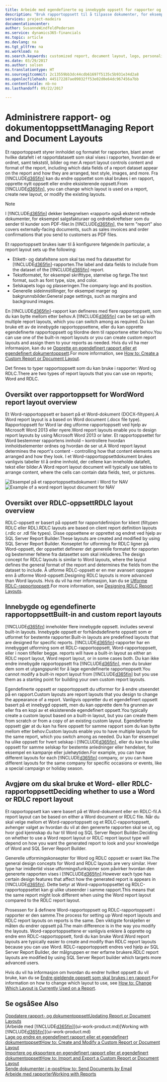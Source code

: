 ```yaml
---
title: Arbeide med egendefinerte og innebygde oppsett for rapporter og dokumenter | Microsoft-dokumentasjon
description: "Bruk rapportoppsett til å tilpasse dokumenter, for eksempel tilpasse skriften, logoen eller sideinnstillingene for PDF-filer du sender til kunder."
services: project-madeira
documentationcenter: 
author: SusanneWindfeldPedersen
ms.service: dynamics365-financials
ms.topic: article
ms.devlang: na
ms.tgt_pltfrm: na
ms.workload: na
ms.search.keywords: customized report, document layout, logo, personalize
ms.date: 03/29/2017
ms.author: solsen
ms.translationtype: HT
ms.sourcegitcommit: 2c13559bb3dc44cdb61697f5135c5b931e34d2a8
ms.openlocfilehash: 445172287ae09032ff53e02d0e64dc967456a7bb
ms.contentlocale: nb-no
ms.lasthandoff: 09/22/2017

---
```

# <a name="managing-report-and-document-layouts"></a><span data-ttu-id="29e83-103">Administrere rapport- og dokumentoppsett</span><span class="sxs-lookup"><span data-stu-id="29e83-103">Managing Report and Document Layouts</span></span>
<span data-ttu-id="29e83-104">Et rapportoppsett styrer innholdet og formatet for rapporten, blant annet hvilke datafelt i et rapportdatasett som skal vises i rapporten, hvordan de er ordnet, samt tekststil, bilder og mer.</span><span class="sxs-lookup"><span data-stu-id="29e83-104">A report layout controls content and format of the report, including which data fields of a report dataset appear on the report and how they are arranged, text style, images, and more.</span></span> <span data-ttu-id="29e83-105">Fra [!INCLUDE[d365fin](includes/d365fin_md.md)] kan du endre oppsettet som skal brukes i en rapport, opprette nytt oppsett eller endre eksisterende oppsett.</span><span class="sxs-lookup"><span data-stu-id="29e83-105">From [!INCLUDE[d365fin](includes/d365fin_md.md)], you can change which layout is used on a report, create new layout, or modify the existing layouts.</span></span>

> [!NOTE]  
>   <span data-ttu-id="29e83-106">I [!INCLUDE[d365fin](includes/d365fin_md.md)] dekker betegnelsen «rapport» også eksternt rettede dokumenter, for eksempel salgsfakturaer og ordrebekreftelser som du sender til kunder som PDF-filer.</span><span class="sxs-lookup"><span data-stu-id="29e83-106">In [!INCLUDE[d365fin](includes/d365fin_md.md)], the term "report" also covers externally-facing documents, such as sales invoices and order confirmations that you send to customers as PDF files.</span></span>

<span data-ttu-id="29e83-107">Et rapportoppsett brukes især til å konfigurere følgende:</span><span class="sxs-lookup"><span data-stu-id="29e83-107">In particular, a report layout sets up the following:</span></span>

* <span data-ttu-id="29e83-108">Etikett- og datafeltene som skal tas med fra datasettet for [!INCLUDE[d365fin](includes/d365fin_md.md)]-rapporten.</span><span class="sxs-lookup"><span data-stu-id="29e83-108">The label and data fields to include from the dataset of the [!INCLUDE[d365fin](includes/d365fin_md.md)] report.</span></span>
* <span data-ttu-id="29e83-109">Tekstformatet, for eksempel skrifttype, størrelse og farge.</span><span class="sxs-lookup"><span data-stu-id="29e83-109">The text format, such as font type, size, and color.</span></span>
* <span data-ttu-id="29e83-110">Selskapets logo og plasseringen.</span><span class="sxs-lookup"><span data-stu-id="29e83-110">The company logo and its position.</span></span>
* <span data-ttu-id="29e83-111">Generelle sideinnstillinger, for eksempel marger og bakgrunnsbilder.</span><span class="sxs-lookup"><span data-stu-id="29e83-111">General page settings, such as margins and background images.</span></span>

<span data-ttu-id="29e83-112">En [!INCLUDE[d365fin](includes/d365fin_md.md)]-rapport kan defineres med flere rapportoppsett, som du kan bytte mellom etter behov.</span><span class="sxs-lookup"><span data-stu-id="29e83-112">A [!INCLUDE[d365fin](includes/d365fin_md.md)] can be set up with multiple report layouts, which you can switch among as required.</span></span> <span data-ttu-id="29e83-113">Du kan bruke ett av de innebygde rapportoppsettene, eller du kan opprette egendefinerte rapportoppsett og tilordne dem til rapportene etter behov.</span><span class="sxs-lookup"><span data-stu-id="29e83-113">You can use one of the built-in report layouts or you can create custom report layouts and assign them to your reports as needed.</span></span> <span data-ttu-id="29e83-114">Hvis du vil ha mer informasjon, kan du se [Opprette en egendefinert rapport eller et egendefinert dokumentoppsett](ui-how-create-custom-report-layout.md).</span><span class="sxs-lookup"><span data-stu-id="29e83-114">For more information, see [How to: Create a Custom Report or Document Layout](ui-how-create-custom-report-layout.md).</span></span>

<span data-ttu-id="29e83-115">Det finnes to typer rapportoppsett som du kan bruke i rapporter: Word og RDLC.</span><span class="sxs-lookup"><span data-stu-id="29e83-115">There are two types of report layouts that you can use on reports; Word and RDLC.</span></span>

## <a name="word-report-layout-overview"></a><span data-ttu-id="29e83-116">Oversikt over rapportoppsett for Word</span><span class="sxs-lookup"><span data-stu-id="29e83-116">Word report layout overview</span></span>
<span data-ttu-id="29e83-117">Et Word-rapportoppsett er basert på et Word-dokument (DOCX-filtypen).</span><span class="sxs-lookup"><span data-stu-id="29e83-117">A Word report layout is a based on Word document (.docx file type).</span></span> <span data-ttu-id="29e83-118">Rapportoppsett for Word lar deg utforme rapportoppsett ved hjelp av Microsoft Word 2013 eller nyere.</span><span class="sxs-lookup"><span data-stu-id="29e83-118">Word report layouts enable you to design report layouts by using Microsoft Word 2013 or later.</span></span> <span data-ttu-id="29e83-119">Et rapportoppsettet for Word bestemmer rapportens innhold – kontrollere hvordan innholdselementer ordnes og hvordan de ser ut.</span><span class="sxs-lookup"><span data-stu-id="29e83-119">A Word report layout determines the report's content - controlling how that content elements are arranged and how they look.</span></span> <span data-ttu-id="29e83-120">I et Word-rapportoppsettdokument brukes vanligvis tabeller til å ordne innhold, der cellene kan inneholde datafelt, tekst eller bilder.</span><span class="sxs-lookup"><span data-stu-id="29e83-120">A Word report layout document will typically use tables to arrange content, where the cells can contain data fields, text, or pictures.</span></span>

 <span data-ttu-id="29e83-121">![Eksempel på et rapportoppsettsdokument i Word for NAV](media/nav_wordreportlayout_edit_in_word_example.png "NAV_WordReportLayout_Edit_In_Word_Example")</span><span class="sxs-lookup"><span data-stu-id="29e83-121">![Example of a word report layout document for NAV](media/nav_wordreportlayout_edit_in_word_example.png "NAV_WordReportLayout_Edit_In_Word_Example")</span></span>  

## <a name="rdlc-layout-overview"></a><span data-ttu-id="29e83-122">Oversikt over RDLC-oppsett</span><span class="sxs-lookup"><span data-stu-id="29e83-122">RDLC layout overview</span></span>
<span data-ttu-id="29e83-123">RDLC-oppsett er basert på oppsett for rapportdefinisjon for klient (filtypen RDLC eller RDL).</span><span class="sxs-lookup"><span data-stu-id="29e83-123">RDLC layouts are based on client report definition layouts (.rdlc or .rdl file types).</span></span> <span data-ttu-id="29e83-124">Disse oppsettene er opprettet og endret ved hjelp av SQL Server Report Builder.</span><span class="sxs-lookup"><span data-stu-id="29e83-124">These layouts are created and modified by using SQL Server Report Builder.</span></span> <span data-ttu-id="29e83-125">Konseptet for utforming for RDLC ligner på Word-oppsett, der oppsettet definerer det generelle formatet for rapporten og bestemmer feltene fra datasettet som skal inkluderes.</span><span class="sxs-lookup"><span data-stu-id="29e83-125">The design concept for RDLC layouts is similar to Word layouts, where the layout defines the general format of the report and determines the fields from the dataset to include.</span></span> <span data-ttu-id="29e83-126">Å utforme RDLC-oppsett er en mer avansert oppgave enn å utforme Word-oppsett.</span><span class="sxs-lookup"><span data-stu-id="29e83-126">Designing RDLC layouts is more advanced than Word layouts.</span></span> <span data-ttu-id="29e83-127">Hvis du vil ha mer informasjon, kan du se [Utforme RDLC-rapportoppsett](https://msdn.microsoft.com/en-us/dynamics-nav/designing-rdlc-report-layouts).</span><span class="sxs-lookup"><span data-stu-id="29e83-127">For more information, see [Designing RDLC Report Layouts](https://msdn.microsoft.com/en-us/dynamics-nav/designing-rdlc-report-layouts).</span></span>

## <a name="built-in-and-custom-report-layouts"></a><span data-ttu-id="29e83-128">Innebygde og egendefinerte rapportoppsett</span><span class="sxs-lookup"><span data-stu-id="29e83-128">Built-in and custom report layouts</span></span>
[!INCLUDE[d365fin](includes/d365fin_md.md)]<span data-ttu-id="29e83-129"> inneholder flere innebygde oppsett.</span><span class="sxs-lookup"><span data-stu-id="29e83-129"> includes several built-in layouts.</span></span> <span data-ttu-id="29e83-130">Innebygde oppsett er forhåndsdefinerte oppsett som er utformet for bestemte rapporter.</span><span class="sxs-lookup"><span data-stu-id="29e83-130">Built-in layouts are predefined layouts that are designed for specific reports.</span></span> [!INCLUDE[d365fin](includes/d365fin_md.md)]<span data-ttu-id="29e83-131">-rapporter har en innebygget utforming som et RDLC-rapportoppsett, Word-rapportoppsett, eller i noen tilfeller begge.</span><span class="sxs-lookup"><span data-stu-id="29e83-131"> reports will have a built-in layout as either an RDLC report layout, Word report layout, or in some cases both.</span></span> <span data-ttu-id="29e83-132">Du kan ikke endre innebygde rapportoppsett fra [!INCLUDE[d365fin](includes/d365fin_md.md)], men du bruker dem som et utgangspunkt for å lage egendefinerte rapportoppsett.</span><span class="sxs-lookup"><span data-stu-id="29e83-132">You cannot modify a built-in report layout from [!INCLUDE[d365fin](includes/d365fin_md.md)] but you use them as a starting point for building your own custom report layouts.</span></span>

<span data-ttu-id="29e83-133">Egendefinerte oppsett er rapportoppsett du utformer for å endre utseendet på en rapport.</span><span class="sxs-lookup"><span data-stu-id="29e83-133">Custom layouts are report layouts that you design to change the appearance of a report.</span></span> <span data-ttu-id="29e83-134">Vanligvis oppretter du et egendefinert oppsett basert på et innebygd oppsett, men du kan opprette dem fra grunnen av eller fra en kopi av et eksisterende egendefinert oppsett.</span><span class="sxs-lookup"><span data-stu-id="29e83-134">You typically create a custom layout based on a built-in layout, but you can create them from scratch or from a copy of an existing custom layout.</span></span> <span data-ttu-id="29e83-135">Egendefinerte oppsett gjør at du kan ha flere oppsett for samme rapport som du kan bytte mellom etter behov.</span><span class="sxs-lookup"><span data-stu-id="29e83-135">Custom layouts enable you to have multiple layouts for the same report, which you switch among as needed.</span></span> <span data-ttu-id="29e83-136">Du kan for eksempel ha ulike oppsett for hvert selskap i [!INCLUDE[d365fin](includes/d365fin_md.md)], eller du kan ha ulike oppsett for samme selskap for bestemte anledninger eller hendelser, for eksempel en kampanje eller julehøytiden.</span><span class="sxs-lookup"><span data-stu-id="29e83-136">For example, you can have different layouts for each [!INCLUDE[d365fin](includes/d365fin_md.md)] company, or you can have different layouts for the same company for specific occasions or events, like a special campaign or holiday season.</span></span>

## <a name="deciding-whether-to-use-a-word-or-rdlc-report-layout"></a><span data-ttu-id="29e83-137">Avgjøre om du skal bruke et Word- eller RDLC-rapportoppsett</span><span class="sxs-lookup"><span data-stu-id="29e83-137">Deciding whether to use a Word or RDLC report layout</span></span>
<span data-ttu-id="29e83-138">Et rapportoppsett kan være basert på et Word-dokument eller en RDLC-fil.</span><span class="sxs-lookup"><span data-stu-id="29e83-138">A report layout can be based on either a Word document or RDLC file.</span></span> <span data-ttu-id="29e83-139">Når du skal velge mellom et Word-rapportoppsett og et RDLC-rapportoppsett, avhenger valget av hvordan du vil at den genererte rapporten skal se ut, og hvor god kjennskap du har til Word og SQL Server Report Builder.</span><span class="sxs-lookup"><span data-stu-id="29e83-139">Deciding on whether to use a Word report layout or RDLC report layout type will depend on how you want the generated report to look and your knowledge of Word and SQL Server Report Builder.</span></span>

<span data-ttu-id="29e83-140">Generelle utformingskonsepter for Word og RDLC oppsett er svært like.</span><span class="sxs-lookup"><span data-stu-id="29e83-140">The general design concepts for Word and RDLC layouts are very similar.</span></span> <span data-ttu-id="29e83-141">Hver type har imidlertid visse utformingsfunksjoner som påvirker hvordan den genererte rapporten vises i [!INCLUDE[d365fin](includes/d365fin_md.md)].</span><span class="sxs-lookup"><span data-stu-id="29e83-141">However each type has certain design features that affect how the generated report is appears in [!INCLUDE[d365fin](includes/d365fin_md.md)].</span></span> <span data-ttu-id="29e83-142">Dette betyr at Word-rapportoppsettet og RDLC-rapportoppsettet kan gi ulike utseender i samme rapport.</span><span class="sxs-lookup"><span data-stu-id="29e83-142">This means that the same report might look different when using the Word report layout compared to the RDLC report layout.</span></span>

<span data-ttu-id="29e83-143">Prosessen for å definere Word-rapportoppsett og RDLC-rapportoppsett i rapporter er den samme.</span><span class="sxs-lookup"><span data-stu-id="29e83-143">The process for setting up Word report layouts and RDLC report layouts on reports is the same.</span></span> <span data-ttu-id="29e83-144">Den viktigste forskjellen er måten du endrer oppsett på.</span><span class="sxs-lookup"><span data-stu-id="29e83-144">The main difference is in the way you modify the layouts.</span></span> <span data-ttu-id="29e83-145">Word-rapportoppsettene er vanligvis enklere å opprette og endre enn RDLC-rapportoppsett, fordi du kan bruke Word.</span><span class="sxs-lookup"><span data-stu-id="29e83-145">Word report layouts are typically easier to create and modify than RDLC report layouts because you can use Word.</span></span> <span data-ttu-id="29e83-146">RDLC-rapportoppsett endres ved hjelp av SQL Server Report Builder, der målgruppen er mer erfarne brukere.</span><span class="sxs-lookup"><span data-stu-id="29e83-146">RDLC report layouts are modified by using SQL Server Report builder which targets more advanced users.</span></span>

<span data-ttu-id="29e83-147">Hvis du vil ha informasjon om hvordan du endrer hvilket oppsett du vil bruke, kan du se [Endre gjeldende oppsett som skal brukes i en rapport](ui-how-change-layout-currently-used-report.md).</span><span class="sxs-lookup"><span data-stu-id="29e83-147">For information on how to change which layout to use, see [How to: Change Which Layout is Currently Used on a Report](ui-how-change-layout-currently-used-report.md).</span></span>

## <a name="see-also"></a><span data-ttu-id="29e83-148">Se også</span><span class="sxs-lookup"><span data-stu-id="29e83-148">See Also</span></span>
[<span data-ttu-id="29e83-149">Oppdatere rapport- og dokumentoppsett</span><span class="sxs-lookup"><span data-stu-id="29e83-149">Updating Report or Document Layouts</span></span>](ui-update-report-layouts.md)  
<span data-ttu-id="29e83-150">[Arbeide med [!INCLUDE[d365fin](includes/d365fin_md.md)]](ui-work-product.md)</span><span class="sxs-lookup"><span data-stu-id="29e83-150">[Working with [!INCLUDE[d365fin](includes/d365fin_md.md)]](ui-work-product.md)</span></span>  
[<span data-ttu-id="29e83-151">Lage og endre en egendefinert rapport eller et egendefinert dokumentoppsett</span><span class="sxs-lookup"><span data-stu-id="29e83-151">How to: Create and Modify a Custom Report or Document Layout</span></span>](ui-how-create-custom-report-layout.md)  
[<span data-ttu-id="29e83-152">Importere og eksportere en egendefinert rapport eller et egendefinert dokumentoppsett</span><span class="sxs-lookup"><span data-stu-id="29e83-152">How to: Import and Export a Custom Report or Document Layout</span></span>](ui-how-import-and-export-report-layout.md)  
[<span data-ttu-id="29e83-153">Sende dokumenter i e-post</span><span class="sxs-lookup"><span data-stu-id="29e83-153">How to: Send Documents by Email</span></span>](ui-how-send-documents-email.md)  
[<span data-ttu-id="29e83-154">Arbeide med rapporter</span><span class="sxs-lookup"><span data-stu-id="29e83-154">Working with Reports</span></span>](ui-work-report.md)  

